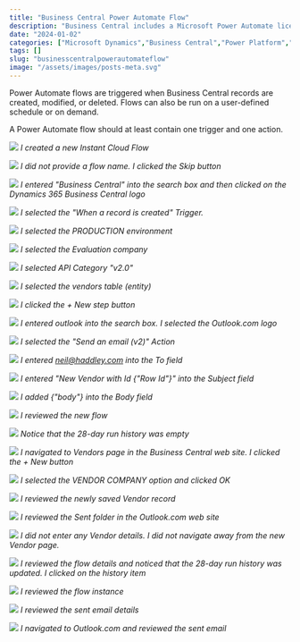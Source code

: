 ```yaml
---
title: "Business Central Power Automate Flow"
description: "Business Central includes a Microsoft Power Automate license"
date: "2024-01-02"
categories: ["Microsoft Dynamics","Business Central","Power Platform","Microsoft Dynamics"]
tags: []
slug: "businesscentralpowerautomateflow"
image: "/assets/images/posts-meta.svg"
---
```





Power Automate flows are triggered when Business Central records are created, modified, or deleted. Flows can also be run on a user-defined schedule or on demand.

A Power Automate flow should at least contain one trigger and one action.

![](/assets/images/businesscentralpowerautomateflow/screen-shot-2024-01-03-at-12.30.00-pm-1836x1132.png)
*I created a new Instant Cloud Flow*

![](/assets/images/businesscentralpowerautomateflow/screen-shot-2024-01-03-at-12.30.31-pm-1836x1128.png)
*I did not provide a flow name. I clicked the Skip button*

![](/assets/images/businesscentralpowerautomateflow/screen-shot-2024-01-03-at-12.30.57-pm-1836x1128.png)
*I entered "Business Central" into the search box and then clicked on the Dynamics 365 Business Central logo*

![](/assets/images/businesscentralpowerautomateflow/screen-shot-2024-01-03-at-12.31.16-pm-1836x1129.png)
*I selected the "When a record is created" Trigger.*

![](/assets/images/businesscentralpowerautomateflow/screen-shot-2024-01-03-at-12.31.33-pm-1836x988.png)
*I selected the PRODUCTION environment*

![](/assets/images/businesscentralpowerautomateflow/screen-shot-2024-01-03-at-12.31.46-pm-1836x872.png)
*I selected the Evaluation company*

![](/assets/images/businesscentralpowerautomateflow/screen-shot-2024-01-03-at-12.32.00-pm-1836x1130.png)
*I selected API Category "v2.0"*

![](/assets/images/businesscentralpowerautomateflow/screen-shot-2024-01-03-at-12.32.16-pm-1836x1134.png)
*I selected the vendors table (entity)*

![](/assets/images/businesscentralpowerautomateflow/screen-shot-2024-01-03-at-12.32.29-pm-1836x907.png)
*I clicked the + New step button*

![](/assets/images/businesscentralpowerautomateflow/screen-shot-2024-01-03-at-12.32.47-pm-1836x1132.png)
*I entered outlook into the search box. I selected the Outlook.com logo*

![](/assets/images/businesscentralpowerautomateflow/screen-shot-2024-01-03-at-12.32.59-pm-1836x1136.png)
*I selected the "Send an email (v2)" Action*

![](/assets/images/businesscentralpowerautomateflow/screen-shot-2024-01-03-at-12.33.29-pm-1836x1136.png)
*I entered neil@haddley.com into the To field*

![](/assets/images/businesscentralpowerautomateflow/screen-shot-2024-01-03-at-12.34.19-pm-1836x1132.png)
*I entered "New Vendor with Id {"Row Id"}" into the Subject field*

![](/assets/images/businesscentralpowerautomateflow/screen-shot-2024-01-03-at-12.34.38-pm-1836x1127.png)
*I added {"body"} into the Body field*

![](/assets/images/businesscentralpowerautomateflow/screen-shot-2024-01-03-at-12.35.09-pm-1836x774.png)
*I reviewed the new flow*

![](/assets/images/businesscentralpowerautomateflow/screen-shot-2024-01-03-at-12.35.22-pm-1836x1133.png)
*Notice that the 28-day run history was empty*

![](/assets/images/businesscentralpowerautomateflow/screen-shot-2024-01-03-at-12.35.34-pm-1836x674.png)
*I navigated to Vendors page in the Business Central web site. I clicked the + New button*

![](/assets/images/businesscentralpowerautomateflow/screen-shot-2024-01-03-at-12.35.43-pm-1836x1015.png)
*I selected the VENDOR COMPANY option and clicked OK*

![](/assets/images/businesscentralpowerautomateflow/screen-shot-2024-01-03-at-12.35.55-pm-1836x1133.png)
*I reviewed the newly saved Vendor record*

![](/assets/images/businesscentralpowerautomateflow/screen-shot-2024-01-03-at-12.37.02-pm-1836x1133.png)
*I reviewed the Sent folder in the Outlook.com web site*

![](/assets/images/businesscentralpowerautomateflow/screen-shot-2024-01-03-at-12.37.36-pm-1836x1137.png)
*I did not enter any Vendor details. I did not navigate away from the new Vendor page.*

![](/assets/images/businesscentralpowerautomateflow/screen-shot-2024-01-03-at-12.37.45-pm-1836x1133.png)
*I reviewed the flow details and noticed that the 28-day run history was updated. I clicked on the history item*

![](/assets/images/businesscentralpowerautomateflow/screen-shot-2024-01-03-at-12.37.59-pm-1836x1125.png)
*I reviewed the flow instance*

![](/assets/images/businesscentralpowerautomateflow/screen-shot-2024-01-03-at-12.40.34-pm-1836x1132.png)
*I reviewed the sent email details*

![](/assets/images/businesscentralpowerautomateflow/screen-shot-2024-01-03-at-12.40.54-pm-1836x1131.png)
*I navigated to Outlook.com and reviewed the sent email*